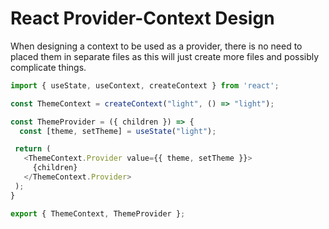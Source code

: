 # React Provider-Context Design
When designing a context to be used as a provider, there is no need to placed them in separate files as this will just create more files and possibly complicate things.

```typescript
import { useState, useContext, createContext } from 'react';

const ThemeContext = createContext("light", () => "light");

const ThemeProvider = ({ children }) => {
  const [theme, setTheme] = useState("light");

 return (
   <ThemeContext.Provider value={{ theme, setTheme }}>
     {children}
   </ThemeContext.Provider>
 );
}

export { ThemeContext, ThemeProvider };
```
